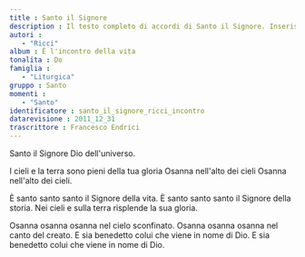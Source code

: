 ```yaml
--- 
title : Santo il Signore
description : Il testo completo di accordi di Santo il Signore. Inseriscila nel tuo canzoniere!
autori : 
   - "Ricci"
album : È l'incontro della vita
tonalita : Do
famiglia : 
   - "Liturgica"
gruppo : Santo
momenti : 
   - "Santo"
identificatore : santo_il_signore_ricci_incontro
datarevisione : 2011_12_31
trascrittore : Francesco Endrici
--- 
```




Santo il Signore Dio dell'universo. 


I cieli e la terra sono pieni della tua gloria
Osanna nell'alto dei cieli 
Osanna nell'alto dei cieli.


È santo santo santo il Signore della vita.
È santo santo santo il Signore della storia.
Nei cieli e sulla terra risplende la sua gloria.


Osanna osanna osanna nel cielo sconfinato.
Osanna osanna osanna nel canto del creato.
E sia benedetto colui che viene in nome di Dio.
E sia benedetto colui che viene in nome di Dio.


